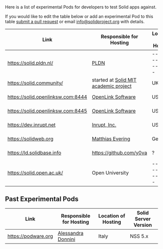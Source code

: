 Here is a list of experimental Pods for developers to test Solid apps against. 

If you would like to edit the table below or add an experimental Pod to this table [submit a pull request](https://github.com/solid/solidproject.org/pulls) or email info@solidproject.org with details. 

| Link | Responsible for Hosting| Location of Hosting | Solid Server Version |
|-------------------|-------------------|-------------------|-------------------|
|https://solid.pldn.nl/ |[PLDN](http://www.pilod.nl/wiki/Platform_Linked_Data_Nederland)|-------------------|-------------------|
| https://solid.community/| started at [Solid MIT academic project](https://solid.mit.edu) | UK |           NSS 5.x          |
| https://solid.openlinksw.com:8444 |   [OpenLink Software](https://www.openlinksw.com/)  |         USA         |        NSS 4.x       |
| https://solid.openlinksw.com:8445 |   [OpenLink Software](https://www.openlinksw.com/)  |         USA         |        NSS 5.x       |
| https://dev.inrupt.net |  [Inrupt, Inc.](https://www.inrupt.com/)  |         USA         |        NSS 5.x       |
| https://solidweb.org         |                         [Matthias Evering](https://github.com/ewingson)                      |                        Germany                         |         NSS 5.x          |        
|https://ld.solidbase.info|https://github.com/y0va|?|NSS 5.1.0|
|https://solid.open.ac.uk/| Open University |-------------------|-------------------|


## Past Experimental Pods 

| Link | Responsible for Hosting| Location of Hosting | Solid Server Version |
|-------------------|-------------------|-------------------|-------------------|
|https://podware.org   |[Alessandra Donnini](https://github.com/etcware)|   Italy |   NSS 5.x   |


